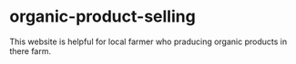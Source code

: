 # organic-product-selling
This website is helpful for local farmer who praducing organic products in there farm.
